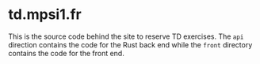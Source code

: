 # td.mpsi1.fr

This is the source code behind the site to reserve TD exercises. The `api`
direction contains the code for the Rust back end while the `front` directory
contains the code for the front end.
